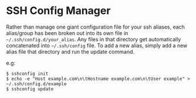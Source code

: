 # SSH Config Manager

Rather than manage one giant configuration file for your ssh aliases, each alias/group has been broken out into its own file in `~/.ssh/config.d/your_alias`. Any files in that directory get automatically concatenated into `~/.ssh/config` file.
To add a new alias, simply add a new alias file that directory and run the update command.

e.g:
```
$ sshconfig init
$ echo -e "Host example.com\n\tHostname example.com\n\tUser example" > ~/.ssh/config.d/example
$ sshconfig update
```
